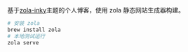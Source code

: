 基于[zola-inky](https://github.com/jimmyff/zola-inky)主题的个人博客，使用 zola 静态网站生成器构建。

```bash
# 安装 zola
brew install zola
# 本地测试运行
zola serve
```
